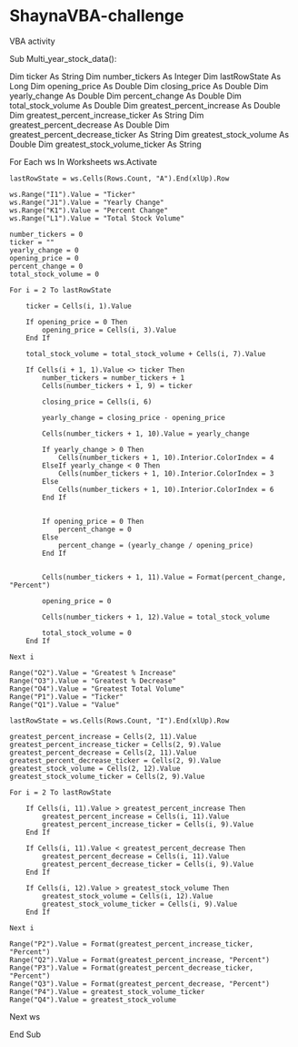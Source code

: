 # ShaynaVBA-challenge
VBA activity

Sub Multi_year_stock_data():

Dim ticker As String
Dim number_tickers As Integer
Dim lastRowState As Long
Dim opening_price As Double
Dim closing_price As Double
Dim yearly_change As Double
Dim percent_change As Double
Dim total_stock_volume As Double
Dim greatest_percent_increase As Double
Dim greatest_percent_increase_ticker As String
Dim greatest_percent_decrease As Double
Dim greatest_percent_decrease_ticker As String
Dim greatest_stock_volume As Double
Dim greatest_stock_volume_ticker As String

For Each ws In Worksheets
    ws.Activate
    
    lastRowState = ws.Cells(Rows.Count, "A").End(xlUp).Row

    ws.Range("I1").Value = "Ticker"
    ws.Range("J1").Value = "Yearly Change"
    ws.Range("K1").Value = "Percent Change"
    ws.Range("L1").Value = "Total Stock Volume"
    
    number_tickers = 0
    ticker = ""
    yearly_change = 0
    opening_price = 0
    percent_change = 0
    total_stock_volume = 0
    
    For i = 2 To lastRowState

        ticker = Cells(i, 1).Value
        
        If opening_price = 0 Then
            opening_price = Cells(i, 3).Value
        End If
        
        total_stock_volume = total_stock_volume + Cells(i, 7).Value
        
        If Cells(i + 1, 1).Value <> ticker Then
            number_tickers = number_tickers + 1
            Cells(number_tickers + 1, 9) = ticker
            
            closing_price = Cells(i, 6)
            
            yearly_change = closing_price - opening_price
            
            Cells(number_tickers + 1, 10).Value = yearly_change
            
            If yearly_change > 0 Then
                Cells(number_tickers + 1, 10).Interior.ColorIndex = 4
            ElseIf yearly_change < 0 Then
                Cells(number_tickers + 1, 10).Interior.ColorIndex = 3
            Else
                Cells(number_tickers + 1, 10).Interior.ColorIndex = 6
            End If
            
            
            If opening_price = 0 Then
                percent_change = 0
            Else
                percent_change = (yearly_change / opening_price)
            End If
            
            
            Cells(number_tickers + 1, 11).Value = Format(percent_change, "Percent")
            
            opening_price = 0
            
            Cells(number_tickers + 1, 12).Value = total_stock_volume
            
            total_stock_volume = 0
        End If
        
    Next i

    Range("O2").Value = "Greatest % Increase"
    Range("O3").Value = "Greatest % Decrease"
    Range("O4").Value = "Greatest Total Volume"
    Range("P1").Value = "Ticker"
    Range("Q1").Value = "Value"
    
    lastRowState = ws.Cells(Rows.Count, "I").End(xlUp).Row
    
    greatest_percent_increase = Cells(2, 11).Value
    greatest_percent_increase_ticker = Cells(2, 9).Value
    greatest_percent_decrease = Cells(2, 11).Value
    greatest_percent_decrease_ticker = Cells(2, 9).Value
    greatest_stock_volume = Cells(2, 12).Value
    greatest_stock_volume_ticker = Cells(2, 9).Value
    
    For i = 2 To lastRowState
    
        If Cells(i, 11).Value > greatest_percent_increase Then
            greatest_percent_increase = Cells(i, 11).Value
            greatest_percent_increase_ticker = Cells(i, 9).Value
        End If
        
        If Cells(i, 11).Value < greatest_percent_decrease Then
            greatest_percent_decrease = Cells(i, 11).Value
            greatest_percent_decrease_ticker = Cells(i, 9).Value
        End If
        
        If Cells(i, 12).Value > greatest_stock_volume Then
            greatest_stock_volume = Cells(i, 12).Value
            greatest_stock_volume_ticker = Cells(i, 9).Value
        End If
        
    Next i
    
    Range("P2").Value = Format(greatest_percent_increase_ticker, "Percent")
    Range("Q2").Value = Format(greatest_percent_increase, "Percent")
    Range("P3").Value = Format(greatest_percent_decrease_ticker, "Percent")
    Range("Q3").Value = Format(greatest_percent_decrease, "Percent")
    Range("P4").Value = greatest_stock_volume_ticker
    Range("Q4").Value = greatest_stock_volume
    
Next ws


End Sub

